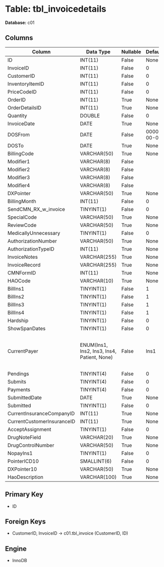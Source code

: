 # Table: tbl_invoicedetails

**Database:** c01

## Columns

| Column | Data Type | Nullable | Default | Extra |
|--------|-----------|----------|---------|-------|
| ID | INT(11) | False | None | AUTO_INCREMENT |
| InvoiceID | INT(11) | False | 0 | None |
| CustomerID | INT(11) | False | 0 | None |
| InventoryItemID | INT(11) | False | 0 | None |
| PriceCodeID | INT(11) | False | 0 | None |
| OrderID | INT(11) | True | None | None |
| OrderDetailsID | INT(11) | True | None | None |
| Quantity | DOUBLE | False | 0 | None |
| InvoiceDate | DATE | True | None | None |
| DOSFrom | DATE | False | 0000-00-00 | None |
| DOSTo | DATE | True | None | None |
| BillingCode | VARCHAR(50) | True | None | None |
| Modifier1 | VARCHAR(8) | False |  | None |
| Modifier2 | VARCHAR(8) | False |  | None |
| Modifier3 | VARCHAR(8) | False |  | None |
| Modifier4 | VARCHAR(8) | False |  | None |
| DXPointer | VARCHAR(50) | True | None | None |
| BillingMonth | INT(11) | False | 0 | None |
| SendCMN_RX_w_invoice | TINYINT(1) | False | 0 | None |
| SpecialCode | VARCHAR(50) | True | None | None |
| ReviewCode | VARCHAR(50) | True | None | None |
| MedicallyUnnecessary | TINYINT(1) | False | 0 | None |
| AuthorizationNumber | VARCHAR(50) | True | None | None |
| AuthorizationTypeID | INT(11) | True | None | None |
| InvoiceNotes | VARCHAR(255) | True | None | None |
| InvoiceRecord | VARCHAR(255) | True | None | None |
| CMNFormID | INT(11) | True | None | None |
| HAOCode | VARCHAR(10) | True | None | None |
| BillIns1 | TINYINT(1) | False | 1 | None |
| BillIns2 | TINYINT(1) | False | 1 | None |
| BillIns3 | TINYINT(1) | False | 1 | None |
| BillIns4 | TINYINT(1) | False | 1 | None |
| Hardship | TINYINT(1) | False | 0 | None |
| ShowSpanDates | TINYINT(1) | False | 0 | None |
| CurrentPayer | ENUM(Ins1, Ins2, Ins3, Ins4, Patient, None) | False | Ins1 | `CurrentPayer` ENUM('Ins1', 'Ins2', 'Ins3', 'Ins4', 'Patient', 'None') NOT NULL DEFAULT 'Ins1' |
| Pendings | TINYINT(4) | False | 0 | None |
| Submits | TINYINT(4) | False | 0 | None |
| Payments | TINYINT(4) | False | 0 | None |
| SubmittedDate | DATE | True | None | None |
| Submitted | TINYINT(1) | False | 0 | None |
| CurrentInsuranceCompanyID | INT(11) | True | None | None |
| CurrentCustomerInsuranceID | INT(11) | True | None | None |
| AcceptAssignment | TINYINT(1) | False | 0 | None |
| DrugNoteField | VARCHAR(20) | True | None | None |
| DrugControlNumber | VARCHAR(50) | True | None | None |
| NopayIns1 | TINYINT(1) | False | 0 | None |
| PointerICD10 | SMALLINT(6) | False | 0 | None |
| DXPointer10 | VARCHAR(50) | True | None | None |
| HaoDescription | VARCHAR(100) | True | None | None |

## Primary Key
- ID

## Foreign Keys
- CustomerID, InvoiceID → c01.tbl_invoice (CustomerID, ID)

## Engine
- InnoDB
